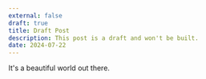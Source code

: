```yaml
---
external: false
draft: true
title: Draft Post
description: This post is a draft and won't be built.
date: 2024-07-22
---
```


It's a beautiful world out there.
